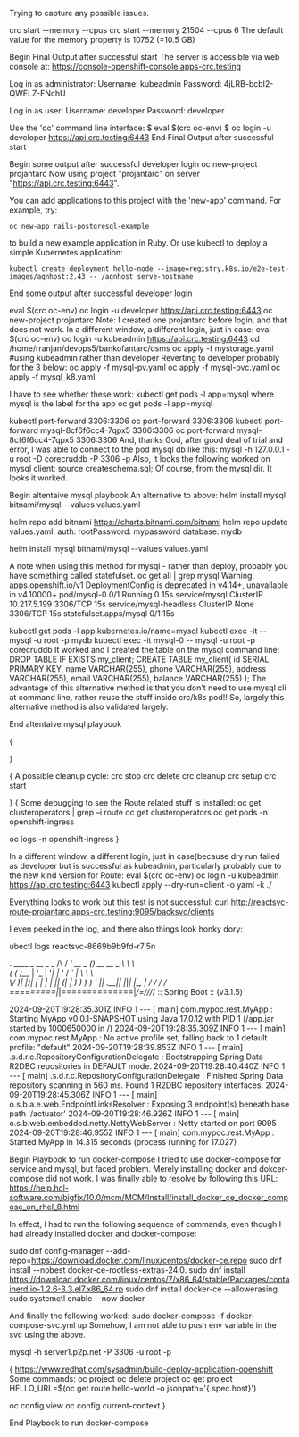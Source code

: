 Trying to capture any possible issues.

crc start --memory <number-in-mib> --cpus <number>
crc start --memory 21504 --cpus 6
The default value for the memory property is 10752 (=10.5 GB)

Begin Final Output after successful start
The server is accessible via web console at:
  https://console-openshift-console.apps-crc.testing

Log in as administrator:
  Username: kubeadmin
  Password: 4jLRB-bcbI2-QWELZ-FNchU

Log in as user:
  Username: developer
  Password: developer

Use the 'oc' command line interface:
  $ eval $(crc oc-env)
  $ oc login -u developer https://api.crc.testing:6443
End Final Output after successful start

Begin some output after successful developer login
oc new-project projantarc
Now using project "projantarc" on server "https://api.crc.testing:6443".

You can add applications to this project with the 'new-app' command. For example, try:

    oc new-app rails-postgresql-example

to build a new example application in Ruby. Or use kubectl to deploy a simple Kubernetes application:

    kubectl create deployment hello-node --image=registry.k8s.io/e2e-test-images/agnhost:2.43 -- /agnhost serve-hostname

End some output after successful developer login

eval $(crc oc-env)
oc login -u developer https://api.crc.testing:6443
oc new-project projantarc
Note: I created one projantarc before login, and that does not work.
In a different window, a different login, just in case:
eval $(crc oc-env)
oc login -u kubeadmin https://api.crc.testing:6443
cd /home/rranjan/devops5/bankofantarc/osms
oc apply -f  mystorage.yaml #using kubeadmin rather than developer
Reverting to developer probably for the 3 below:
oc apply -f    mysql-pv.yaml
oc apply -f    mysql-pvc.yaml
oc apply -f mysql_k8.yaml

I have to see whether these work:
kubectl get pods -l app=mysql where mysql is the label for the app
oc get pods -l app=mysql 


kubectl port-forward <mysql-pod-name> 3306:3306
oc port-forward <mysql-pod-name> 3306:3306
kubectl port-forward  mysql-8cf6f6cc4-7qpx5 3306:3306
oc port-forward  mysql-8cf6f6cc4-7qpx5 3306:3306
And, thanks God, after good deal of trial and error, I was able to connect to the pod mysql db like this:
mysql -h 127.0.0.1 -u root  -D corecruddb -P 3306 -p
Also, it looks the following worked on mysql client:
source createschema.sql; Of course, from the mysql dir.
It looks it worked.


Begin altentaive mysql playbook
 An alternative to above:
helm install mysql bitnami/mysql --values values.yaml

helm repo add bitnami https://charts.bitnami.com/bitnami
helm repo update
values.yaml:
auth:
  rootPassword: mypassword
  database: mydb

helm install mysql bitnami/mysql --values values.yaml

A note when using this method for mysql - rather than deploy, probably you have something called statefulset.
oc get all | grep mysql
Warning: apps.openshift.io/v1 DeploymentConfig is deprecated in v4.14+, unavailable in v4.10000+
pod/mysql-0   0/1     Running   0          15s
service/mysql            ClusterIP   10.217.5.199   <none>        3306/TCP   15s
service/mysql-headless   ClusterIP   None           <none>        3306/TCP   15s
statefulset.apps/mysql   0/1     15s


kubectl get pods -l app.kubernetes.io/name=mysql
kubectl exec -it <pod-name> -- mysql -u root -p mydb
kubectl exec -it mysql-0 -- mysql -u root -p corecruddb
It worked and I created the table on the mysql command line:
DROP TABLE IF EXISTS my_client;
CREATE TABLE my_client(
        id SERIAL PRIMARY KEY,
        name VARCHAR(255),
        phone VARCHAR(255),
        address VARCHAR(255),
        email VARCHAR(255),
        balance VARCHAR(255)
);
The advantage of this alternative method is that you don't need to use mysql cli at command line, rather reuse the stuff inside crc/k8s pod!!
So, largely this alternative method is also validated largely.

End altentaive mysql playbook

{



}

{
A possible cleanup cycle:
crc stop
crc delete 
crc cleanup
crc setup
crc start


}
{
Some debugging to see the Route related stuff is installed:
oc get clusteroperators | grep –i route
oc get clusteroperators 
oc get pods -n openshift-ingress

oc logs <podName> -n openshift-ingress
}

In a different window, a different login, just in case(because dry run failed as developer but is successful as kubeadmin, particularly probably due to the new kind version for Route:
eval $(crc oc-env)
oc login -u kubeadmin https://api.crc.testing:6443
kubectl apply --dry-run=client -o yaml -k ./

Everything looks to work but this test is not successful:
curl http://reactsvc-route-projantarc.apps-crc.testing:9095/backsvc/clients

I even peeked in the log, and there also things look honky dory:

ubectl logs reactsvc-8669b9b9fd-r7l5n

  .   ____          _            __ _ _
 /\\ / ___'_ __ _ _(_)_ __  __ _ \ \ \ \
( ( )\___ | '_ | '_| | '_ \/ _` | \ \ \ \
 \\/  ___)| |_)| | | | | || (_| |  ) ) ) )
  '  |____| .__|_| |_|_| |_\__, | / / / /
 =========|_|==============|___/=/_/_/_/
 :: Spring Boot ::                (v3.1.5)

2024-09-20T19:28:35.301Z  INFO 1 --- [           main] com.mypoc.rest.MyApp                     : Starting MyApp v0.0.1-SNAPSHOT using Java 17.0.12 with PID 1 (/app.jar started by 1000650000 in /)
2024-09-20T19:28:35.309Z  INFO 1 --- [           main] com.mypoc.rest.MyApp                     : No active profile set, falling back to 1 default profile: "default"
2024-09-20T19:28:39.853Z  INFO 1 --- [           main] .s.d.r.c.RepositoryConfigurationDelegate : Bootstrapping Spring Data R2DBC repositories in DEFAULT mode.
2024-09-20T19:28:40.440Z  INFO 1 --- [           main] .s.d.r.c.RepositoryConfigurationDelegate : Finished Spring Data repository scanning in 560 ms. Found 1 R2DBC repository interfaces.
2024-09-20T19:28:45.306Z  INFO 1 --- [           main] o.s.b.a.e.web.EndpointLinksResolver      : Exposing 3 endpoint(s) beneath base path '/actuator'
2024-09-20T19:28:46.926Z  INFO 1 --- [           main] o.s.b.web.embedded.netty.NettyWebServer  : Netty started on port 9095
2024-09-20T19:28:46.955Z  INFO 1 --- [           main] com.mypoc.rest.MyApp                     : Started MyApp in 14.315 seconds (process running for 17.027)



Begin Playbook to run docker-compose 
I tried to use docker-compose for service and mysql, but faced problem. Merely installing docker and dokcer-compose did not work. I was finally able to resolve by 
following this URL:
https://help.hcl-software.com/bigfix/10.0/mcm/MCM/Install/install_docker_ce_docker_compose_on_rhel_8.html

In effect, I had to run the following sequence of commands, even though I had already installed docker and docker-compose:


sudo dnf config-manager --add-repo=https://download.docker.com/linux/centos/docker-ce.repo
sudo dnf install --nobest docker-ce-rootless-extras-24.0.
sudo dnf install https://download.docker.com/linux/centos/7/x86_64/stable/Packages/containerd.io-1.2.6-3.3.el7.x86_64.rp
sudo dnf install docker-ce --allowerasing
sudo systemctl enable --now docker

And finally the following worked:
sudo docker-compose -f docker-compose-svc.yml up
Somehow, I am not able to push env variable in the svc using the above.

mysql -h server1.p2p.net -P 3306 -u root -p

{
https://www.redhat.com/sysadmin/build-deploy-application-openshift
Some commands:
oc project <name>
oc delete project <name>
oc get project
HELLO_URL=$(oc get route hello-world -o jsonpath='{.spec.host}')

oc config view
oc config current-context
}

End Playbook to run docker-compose 

